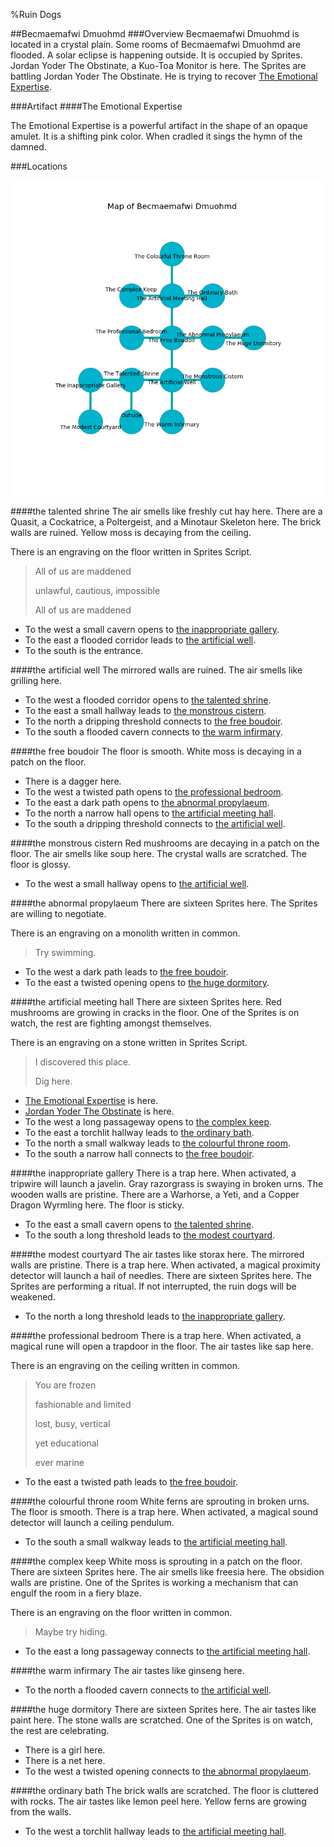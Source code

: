 %Ruin Dogs

##Becmaemafwi Dmuohmd
###Overview
Becmaemafwi Dmuohmd is located in a crystal plain. Some rooms of Becmaemafwi Dmuohmd are flooded. A solar eclipse is happening outside. It is occupied by Sprites. <a name="Jordan-Yoder-The-Obstinate"></a>Jordan Yoder The Obstinate, a Kuo-Toa Monitor is here. The Sprites are battling Jordan Yoder The Obstinate. He  is trying to recover [The Emotional Expertise](#The-Emotional-Expertise). 



###Artifact
####<a name="The-Emotional-Expertise"></a>The Emotional Expertise


The Emotional Expertise is a powerful artifact in the shape of an opaque amulet. It is a shifting pink color. When cradled it sings the hymn of the damned. 





###Locations


![](../v2/images/Becmaemafwi-Dmuohmd.png)

####<a name="the-talented-shrine"></a>the talented shrine
The air smells like freshly cut hay here. There are a Quasit, a Cockatrice, a Poltergeist, and a Minotaur Skeleton here. The brick walls are ruined. Yellow moss is decaying from the ceiling. 

There is an engraving on the floor written in Sprites Script. 

> All of us are maddened
>
> unlawful, cautious, impossible
>
> All of us are maddened
>


* To the west a small cavern opens to [the inappropriate gallery](#the-inappropriate-gallery).
* To the east a flooded corridor leads to [the artificial well](#the-artificial-well).
* To the south is the entrance.


####<a name="the-artificial-well"></a>the artificial well
The mirrored walls are ruined. The air smells like grilling here. 



* To the west a flooded corridor opens to [the talented shrine](#the-talented-shrine).
* To the east a small hallway leads to [the monstrous cistern](#the-monstrous-cistern).
* To the north a dripping threshold connects to [the free boudoir](#the-free-boudoir).
* To the south a flooded cavern connects to [the warm infirmary](#the-warm-infirmary).


####<a name="the-free-boudoir"></a>the free boudoir
The floor is smooth. White moss is decaying in a patch on the floor. 



* There is a dagger here.
* To the west a twisted path opens to [the professional bedroom](#the-professional-bedroom).
* To the east a dark path opens to [the abnormal propylaeum](#the-abnormal-propylaeum).
* To the north a narrow hall opens to [the artificial meeting hall](#the-artificial-meeting-hall).
* To the south a dripping threshold connects to [the artificial well](#the-artificial-well).


####<a name="the-monstrous-cistern"></a>the monstrous cistern
Red mushrooms are decaying in a patch on the floor. The air smells like soup here. The crystal walls are scratched. The floor is glossy. 



* To the west a small hallway opens to [the artificial well](#the-artificial-well).


####<a name="the-abnormal-propylaeum"></a>the abnormal propylaeum
There are sixteen Sprites here. The Sprites are willing to negotiate. 

There is an engraving on a monolith written in common. 

> Try swimming.
>


* To the west a dark path leads to [the free boudoir](#the-free-boudoir).
* To the east a twisted opening opens to [the huge dormitory](#the-huge-dormitory).


####<a name="the-artificial-meeting-hall"></a>the artificial meeting hall
There are sixteen Sprites here. Red mushrooms are growing in cracks in the floor. One of the Sprites is on watch, the rest are fighting amongst themselves. 

There is an engraving on a stone written in Sprites Script. 

> I discovered this place.
>
> Dig here.
>


* [The Emotional Expertise](#The-Emotional-Expertise) is here.
* [Jordan Yoder The Obstinate](#Jordan-Yoder-The-Obstinate) is here.
* To the west a long passageway opens to [the complex keep](#the-complex-keep).
* To the east a torchlit hallway leads to [the ordinary bath](#the-ordinary-bath).
* To the north a small walkway leads to [the colourful throne room](#the-colourful-throne-room).
* To the south a narrow hall connects to [the free boudoir](#the-free-boudoir).


####<a name="the-inappropriate-gallery"></a>the inappropriate gallery
There is a trap here. When activated, a tripwire will launch a javelin. Gray razorgrass is swaying in broken urns. The wooden walls are pristine. There are a Warhorse, a Yeti, and a Copper Dragon Wyrmling here. The floor is sticky. 



* To the east a small cavern opens to [the talented shrine](#the-talented-shrine).
* To the south a long threshold leads to [the modest courtyard](#the-modest-courtyard).


####<a name="the-modest-courtyard"></a>the modest courtyard
The air tastes like storax here. The mirrored walls are pristine. There is a trap here. When activated, a magical proximity detector will launch a hail of needles. There are sixteen Sprites here. The Sprites are performing a ritual. If not interrupted, the ruin dogs will be weakened. 



* To the north a long threshold leads to [the inappropriate gallery](#the-inappropriate-gallery).


####<a name="the-professional-bedroom"></a>the professional bedroom
There is a trap here. When activated, a magical rune will open a trapdoor in the floor. The air tastes like sap here. 

There is an engraving on the ceiling written in common. 

> You are frozen
>
> fashionable and limited
>
> lost, busy, vertical
>
> yet educational
>
> ever marine
>


* To the east a twisted path leads to [the free boudoir](#the-free-boudoir).


####<a name="the-colourful-throne-room"></a>the colourful throne room
White ferns are sprouting in broken urns. The floor is smooth. There is a trap here. When activated, a magical sound detector will launch a ceiling pendulum. 



* To the south a small walkway leads to [the artificial meeting hall](#the-artificial-meeting-hall).


####<a name="the-complex-keep"></a>the complex keep
White moss is sprouting in a patch on the floor. There are sixteen Sprites here. The air smells like freesia here. The obsidion walls are pristine. One of the Sprites is working a mechanism that can engulf the room in a fiery blaze. 

There is an engraving on the floor written in common. 

> Maybe try hiding.
>


* To the east a long passageway connects to [the artificial meeting hall](#the-artificial-meeting-hall).


####<a name="the-warm-infirmary"></a>the warm infirmary
The air tastes like ginseng here. 



* To the north a flooded cavern connects to [the artificial well](#the-artificial-well).


####<a name="the-huge-dormitory"></a>the huge dormitory
There are sixteen Sprites here. The air tastes like paint here. The stone walls are scratched. One of the Sprites is on watch, the rest are celebrating. 



* There is a girl here.
* There is a net here.
* To the west a twisted opening connects to [the abnormal propylaeum](#the-abnormal-propylaeum).


####<a name="the-ordinary-bath"></a>the ordinary bath
The brick walls are scratched. The floor is cluttered with rocks. The air tastes like lemon peel here. Yellow ferns are growing from the walls. 



* To the west a torchlit hallway leads to [the artificial meeting hall](#the-artificial-meeting-hall).



